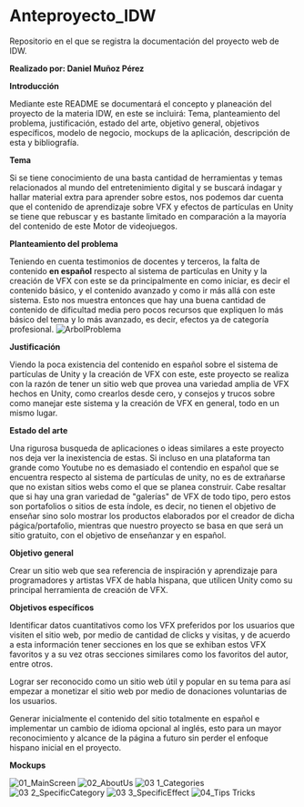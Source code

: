 
# Anteproyecto_IDW
Repositorio en el que se registra la documentación del proyecto web de IDW.


**Realizado por: Daniel Muñoz Pérez**


**Introducción**

Mediante este README se documentará el concepto y planeación del proyecto de la materia IDW, en este se incluirá: Tema, planteamiento del problema, justificación, estado del arte, objetivo general, objetivos específicos, modelo de negocio, mockups de la aplicación, descripción de esta y bibliografía.

**Tema**

Si se tiene conocimiento de una basta cantidad de herramientas y temas relacionados al mundo del entretenimiento digital y se buscará indagar y hallar material extra para aprender sobre estos, nos podemos dar cuenta que el contenido de aprendizaje sobre VFX y efectos de partículas en Unity se tiene que rebuscar y es bastante limitado en comparación a la mayoría del contenido de este Motor de videojuegos.

**Planteamiento del problema**

Teniendo en cuenta testimonios de docentes y terceros, la falta de contenido **en español** respecto al sistema de partículas en Unity y la creación de VFX con este se da principalmente en como iniciar, es decir el contenido básico, y el contenido avanzado y como ir más allá con este sistema. Esto nos muestra entonces que hay una buena cantidad de contenido de dificultad media pero pocos recursos que expliquen lo más básico del tema y lo más avanzado, es decir, efectos ya de categoría profesional.
![ArbolProblema](https://user-images.githubusercontent.com/65467881/107407637-e7899b00-6ad7-11eb-9449-73dccfb199e8.png)

**Justificación**

Viendo la poca existencia del contenido en español sobre el sistema de partículas de Unity y la creación de VFX con este, este proyecto se realiza con la razón de tener un sitio web que provea una variedad amplia de VFX hechos en Unity, como crearlos desde cero, y consejos y trucos sobre como manejar este sistema y la creación de VFX en general, todo en un mismo lugar.

**Estado del arte**

Una rigurosa busqueda de aplicaciones o ideas similares a este proyecto nos deja ver la inexistencia de estas. Si incluso en una plataforma tan grande como Youtube no es demasiado el contendio en español que se encuentra respecto al sistema de partículas de unity, no es de extrañarse que no existan sitios webs como el que se planea construir. Cabe resaltar que si hay una gran variedad de "galerías" de VFX de todo tipo, pero estos son portafolios o sitios de esta índole, es decir, no tienen el objetivo de enseñar sino solo mostrar los productos elaborados por el creador de dicha págica/portafolio, mientras que nuestro proyecto se basa en que será un sitio gratuito, con el objetivo de enseñanzar y en español.

**Objetivo general**

Crear un sitio web que sea referencia de inspiración y aprendizaje para programadores y artistas VFX de habla hispana, que utilicen Unity como su principal herramienta de creación de VFX.

**Objetivos específicos**

Identificar datos cuantitativos como los VFX preferidos por los usuarios que visiten el sitio web, por medio de cantidad de clicks y visitas, y de acuerdo a esta información tener secciones en los que se exhiban estos VFX favoritos y a su vez otras secciones similares como los favoritos del autor, entre otros.

Lograr ser reconocido como un sitio web útil y popular en su tema para así empezar a monetizar el sitio web por medio de donaciones voluntarias de los usuarios.

Generar inicialmente el contenido del sitio totalmente en español e implementar un cambio de idioma opcional al inglés, esto para un mayor reconocimiento y alcance de la página a futuro sin perder el enfoque hispano inicial en el proyecto.

**Mockups**

![01_MainScreen](https://user-images.githubusercontent.com/65467881/107408990-aabea380-6ad9-11eb-9e1a-e4376fb58f9b.png)
![02_AboutUs](https://user-images.githubusercontent.com/65467881/107408992-abefd080-6ad9-11eb-955a-fa630e57b913.png)
![03 1_Categories](https://user-images.githubusercontent.com/65467881/107408998-ad20fd80-6ad9-11eb-850c-f97393ea8a96.png)
![03 2_SpecificCategory](https://user-images.githubusercontent.com/65467881/107409003-adb99400-6ad9-11eb-8d3d-ee0cbae63c4d.png)
![03 3_SpecificEffect](https://user-images.githubusercontent.com/65467881/107409005-ae522a80-6ad9-11eb-936b-0bd69dd8a1a6.png)
![04_Tips Tricks](https://user-images.githubusercontent.com/65467881/107409007-aeeac100-6ad9-11eb-911f-6b4e1816f157.png)

